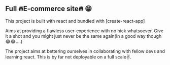 ## Full 🔥E-commerce site🔥 😁

This project is built with react and bundled with [create-react-app]

Aims at providing a flawless user-experience with no hick whatsoever.
Give it a shot and you might just never be the same again(In a good way though 😂😂....)

The project aims at bettering ourselves in collaborating with fellow devs and learning react.
This is by far not deployable on a full scale✌️.

